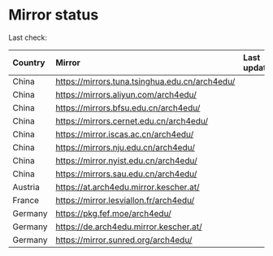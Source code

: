 <script src="./time.js"></script>
# Mirror status
Last check: <script type="text/javascript">localize(1703859377.32323);</script>

|Country|Mirror|Last update|
|:------|:-----|:----------|
|China|https://mirrors.tuna.tsinghua.edu.cn/arch4edu/|<script type="text/javascript">localize(1703831736);</script>|
|China|https://mirrors.aliyun.com/arch4edu/|<script type="text/javascript">localize(1703831736);</script>|
|China|https://mirrors.bfsu.edu.cn/arch4edu/|<script type="text/javascript">localize(1703831736);</script>|
|China|https://mirrors.cernet.edu.cn/arch4edu/|<script type="text/javascript">localize(1703831736);</script>|
|China|https://mirror.iscas.ac.cn/arch4edu/|<script type="text/javascript">localize(1703831736);</script>|
|China|https://mirrors.nju.edu.cn/arch4edu/|<script type="text/javascript">localize(1703745373);</script>|
|China|https://mirror.nyist.edu.cn/arch4edu/|<script type="text/javascript">localize(1703831736);</script>|
|China|https://mirrors.sau.edu.cn/arch4edu/|<script type="text/javascript">localize(1703831736);</script>|
|Austria|https://at.arch4edu.mirror.kescher.at/|<script type="text/javascript">localize(1703831736);</script>|
|France|https://mirror.lesviallon.fr/arch4edu/|<script type="text/javascript">localize(1703831736);</script>|
|Germany|https://pkg.fef.moe/arch4edu/|<script type="text/javascript">localize(1703831736);</script>|
|Germany|https://de.arch4edu.mirror.kescher.at/|<script type="text/javascript">localize(1703831736);</script>|
|Germany|https://mirror.sunred.org/arch4edu/|<script type="text/javascript">localize(1703831736);</script>|

<script src="./tablefilter/tablefilter.js"></script>
<script src="./table.js"></script>